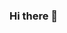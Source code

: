 ### Hi there 👋

<!--
**prableen14/prableen14** is a ✨ _special_ ✨ repository because its `README.md` (this file) appears on your GitHub profile.

Here are some ideas to get you started:

- 🔭 I’m currently working on ...
- 🌱 I’m currently learning Machine Learning and Deep Learning and their advanced tools.
- 👯 I’m looking to collaborate on ...
- 🤔 I’m looking for help with ...
- 💬 Ask me about ...
- 📫 How to reach me: Email💻: prableenkaur2016@gmail.com
                      LinkedIn📄: www.linkedin.com/in/prableen-kaur-sachdeva-9010a2158
- 😄 Pronouns: ...
- ⚡ Fun fact: ...
-->
